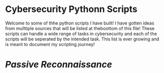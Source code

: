 # Cybersecurity Pythonn Scripts

Welcome to some of thhe python scripts I have built! I have gotten ideas from multtiple sources that will be listed at theboottom of this file! These scripts can handle a wide range of tasks in cybersecurity and each of the scripts will be seperated by the intended task. This list is ever growing and is meant to document my scripting journey!

# _Passive Reconnaissance_

